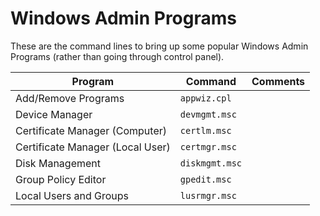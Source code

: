 # Windows Admin Programs

These are the command lines to bring up some popular Windows Admin Programs (rather than going through control panel).

| **Program**                      | **Command**    | **Comments** |
|----------------------------------|----------------|--------------|
| Add/Remove Programs              | `appwiz.cpl`   |              |
| Device Manager                   | `devmgmt.msc`  |              |
| Certificate Manager (Computer)   | `certlm.msc`   |              |
| Certificate Manager (Local User) | `certmgr.msc`  |              |
| Disk Management                  | `diskmgmt.msc` |              |
| Group Policy Editor              | `gpedit.msc`   |              |
| Local Users and Groups           | `lusrmgr.msc`  |              |
